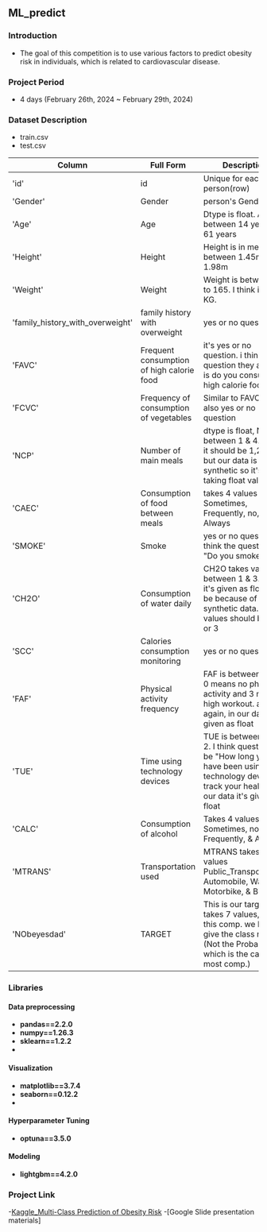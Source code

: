 ## ML_predict

### Introduction
- The goal of this competition is to use various factors to predict obesity risk in individuals, which is related to cardiovascular disease.

### Project Period
- 4 days (February 26th, 2024 ~ February 29th, 2024)

### Dataset Description
- train.csv
- test.csv

| Column    | Full Form |     Description |
|-----------|-----------|--------------------------|
| 'id'     | id     | Unique for each person(row)    |
| 'Gender' | Gender  |person's Gender   |
| 'Age'	| Age	| Dtype is float. Age is between 14 years to 61 years |
|'Height'	| Height	 | Height is in meter it's between 1.45m to 1.98m |
|'Weight' |	Weight	| Weight is between 39 to 165. I think it's in KG.|
|'family_history_with_overweight'	|family history with overweight	 | yes or no question |
|'FAVC'	| Frequent consumption of high calorie food	| it's yes or no question. i think question they asked is do you consume high calorie food |
|'FCVC' | Frequency of consumption of vegetables	| Similar to FAVC. this is also yes or no question|
|'NCP'	| Number of main meals	| dtype is float, NCP is between 1 & 4. I think it should be 1,2,3,4 but our data is synthetic so it's taking float values |
|'CAEC'	| Consumption of food between meals	| takes 4 values Sometimes, Frequently, no, & Always |
|'SMOKE' |	Smoke	| yes or no question. i think the question is "Do you smoke?" |
|'CH2O'|Consumption of water daily	|CH2O takes values between 1 & 3. again it's given as float may be because of synthetic data. it's values should be 1,2 or 3|
|'SCC'	|Calories consumption monitoring|	yes or no question|
|'FAF'	|Physical activity frequency	|FAF is between 0 to 3, 0 means no physical activity and 3 means high workout. and again, in our data it's given as float|
|'TUE'	|Time using technology devices	|TUE is between 0 to 2. I think question will be "How long you have been using technology devices to track your health." in our data it's given as float |
|'CALC'	| Consumption of alcohol	|Takes 4 values: Sometimes, no, Frequently, & Always |
|'MTRANS'|	Transportation used	| MTRANS takes 5 values Public_Transportation, Automobile, Walking, Motorbike, & Bike|
|'NObeyesdad'	|TARGET	|This is our target, takes 7 values, and in this comp. we have to give the class name (Not the Probability, which is the case in most comp.)|

### Libraries
#### Data preprocessing      
- **pandas==2.2.0**
- **numpy==1.26.3**
- **sklearn==1.2.2**
- 
#### Visualization
- **matplotlib==3.7.4**
- **seaborn==0.12.2**
- 
#### Hyperparameter Tuning
- **optuna==3.5.0**

#### Modeling
- **lightgbm==4.2.0**

### Project Link
-[Kaggle_Multi-Class Prediction of Obesity Risk](https://www.kaggle.com/competitions/playground-series-s4e2/overview)
-[Google Slide presentation materials]
